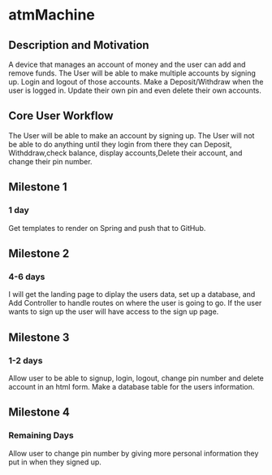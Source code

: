 # atmMachine
## Description and Motivation
A device that manages an account of money and the user can add and remove funds. 
The User will be able to make multiple accounts by signing up. Login and logout of those accounts. Make a Deposit/Withdraw when the user is logged in. Update their own pin and even delete their own accounts. 

## Core User Workflow 
The User will be able to make an account by signing up. The User will not be able to do anything until they login from there they can Deposit, Withddraw,check balance, display accounts,Delete their account, and change their pin number.

## Milestone 1  
### 1 day
Get templates to render on Spring and push that to GitHub.

## Milestone 2 
### 4-6 days
I will get the landing page to diplay the users data, set up a database, and Add Controller to handle routes on where the user is going to go. If the user wants to sign up the user will have access to the sign up page.

## Milestone 3 
### 1-2 days
Allow user to be able to signup, login, logout, change pin number and delete account in an html form. Make a database table for the users information.

## Milestone 4 
### Remaining Days
Allow user to change pin number by giving more personal information they put in when they signed up.
